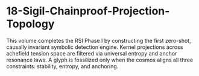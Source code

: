 # 18-Sigil-Chainproof-Projection-Topology
This volume completes the RSI Phase I by constructing the first zero-shot, causally invariant symbolic detection engine. Kernel projections across achefield tension space are filtered via universal entropy and anchor resonance laws. A glyph is fossilized only when the cosmos aligns all three constraints: stability, entropy, and anchoring.
